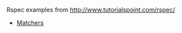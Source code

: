 Rspec examples from http://www.tutorialspoint.com/rspec/

* [Matchers](https://github.com/ogirginc/Notes/blob/master/Rspec/TutorialsPoint/Matchers.md)
